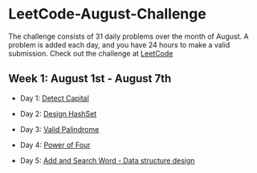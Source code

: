 # LeetCode-August-Challenge
The challenge consists of 31 daily problems over the month of August. A problem is added each day, and you have 24 hours to make a valid submission. Check out the challenge at [LeetCode](https://leetcode.com/explore/challenge/card/august-leetcoding-challenge/)

## Week 1: August 1st - August 7th

* Day 1: [Detect Capital](https://leetcode.com/explore/challenge/card/august-leetcoding-challenge/549/week-1-august-1st-august-7th/3409/)

* Day 2: [Design HashSet](https://leetcode.com/explore/challenge/card/august-leetcoding-challenge/549/week-1-august-1st-august-7th/3410/)

* Day 3: [Valid Palindrome](https://leetcode.com/explore/challenge/card/august-leetcoding-challenge/549/week-1-august-1st-august-7th/3411/)

* Day 4: [Power of Four](https://leetcode.com/explore/challenge/card/august-leetcoding-challenge/549/week-1-august-1st-august-7th/3411/)

* Day 5: [Add and Search Word - Data structure design](https://leetcode.com/explore/challenge/card/august-leetcoding-challenge/549/week-1-august-1st-august-7th/3413/)

